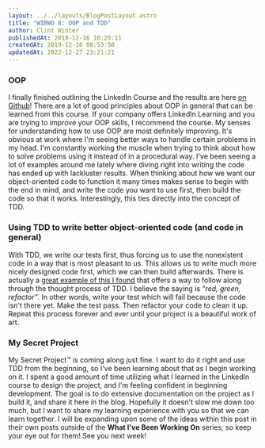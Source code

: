 ```yaml
---
layout: ../../layouts/BlogPostLayout.astro
title: "WIBWO 8: OOP and TDD"
author: Clint Winter
publishedAt: 2019-12-16 10:20:11
createdAt: 2019-12-16 08:53:50
updatedAt: 2022-12-27 23:21:21
---
```


### OOP
I finally finished outlining the LinkedIn Course and the results are here [on Github](https://github.com/ClintWinter/object-oriented-design-course)! There are a lot of good principles about OOP in general that can be learned from this course. If your company offers LinkedIn Learning and you are trying to improve your OOP skills, I recommend the course.
My senses for understanding how to use OOP are most definitely improving. It's obvious at work where I'm seeing better ways to handle certain problems in my head. I'm constantly working the muscle when trying to think about how to solve problems using it instead of in a procedural way.
I've been seeing a lot of examples around me lately where diving right into writing the code has ended up with lackluster results. When thinking about how we want our object-oriented code to function it many times makes sense to begin with the end in mind, and write the code you want to use first, then build the code so that it works. Interestingly, this ties directly into the concept of TDD.
### Using TDD to write better object-oriented code (and code in general)
With TDD, we write our tests first, thus forcing us to use the nonexistent code in a way that is most pleasant to us. This allows us to write much more nicely designed code first, which we can then build afterwards. There is actually a [great example of this I found](https://github.com/daylerees/test-driven-development-example) that offers a way to follow along through the thought process of TDD.
I believe the saying is *\"red, green, refactor\"*. In other words, write your test which will fail because the code isn't there yet. Make the test pass. Then refactor your code to clean it up. Repeat this process forever and ever until your project is a beautiful work of art.
### My Secret Project
My Secret Project™ is coming along just fine. I want to do it right and use TDD from the beginning, so I've been learning about that as I begin working on it. I spent a good amount of time utilizing what I learned in the LinkedIn course to design the project, and I'm feeling confident in beginning development. The goal is to do extensive documentation on the project as I build it, and share it here in the blog. Hopefully it doesn't slow me down too much, but I want to share my learning experience with you so that we can learn together.
I will be expanding upon some of the ideas within this post in their own posts outside of the **What I've Been Working On** series, so keep your eye out for them!
See you next week!
